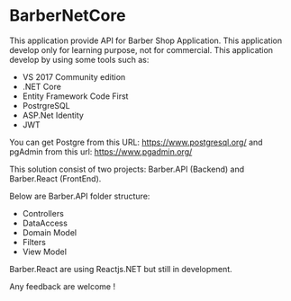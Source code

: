 # BarberNetCore
This application provide API for Barber Shop Application. This application develop only for learning purpose, not for commercial.
This application develop by using some tools such as:
- VS 2017 Community edition
- .NET Core
- Entity Framework Code First
- PostrgreSQL
- ASP.Net Identity
- JWT

You can get Postgre from this URL: https://www.postgresql.org/ and pgAdmin from this url: https://www.pgadmin.org/

This solution consist of two projects: Barber.API (Backend) and Barber.React (FrontEnd). 

Below are Barber.API folder structure:
 - Controllers
 - DataAccess
 - Domain Model
 - Filters
 - View Model
 
Barber.React are using Reactjs.NET but still in development.

Any feedback are welcome !


